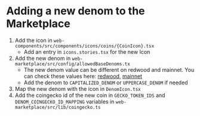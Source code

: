 # Adding a new denom to the Marketplace

1. Add the icon in `web-components/src/components/icons/coins/{CoinIcon}.tsx`
   - Add an entry in `icons.stories.tsx` for the new Icon
2. Add the new denom in `web-marketplace/src/config/allowedBaseDenoms.tx`
   - The new denom value can be different on redwood and mainnet.
     You can check these values here: [redwood](http://redwood.regen.network:1317/ibc/apps/transfer/v1/denom_traces), [mainnet](http://mainnet.regen.network:1317/ibc/apps/transfer/v1/denom_traces)
   - Add the denom to `CAPITALIZED_DENOM` or `UPPERCASE_DENOM` if needed
3. Map the new denom with the icon in `DenomIcon.tsx`
4. Add the coingecko id of the new coin in `GECKO_TOKEN_IDS` and `DENOM_COINGECKO_ID_MAPPING` variables in `web-marketplace/src/lib/coingecko.ts`
